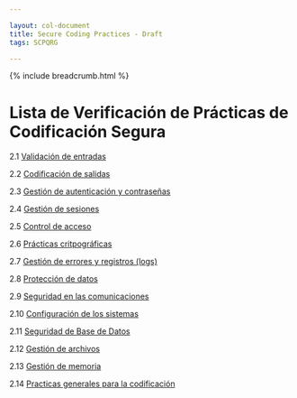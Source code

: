 ```yaml
---

layout: col-document
title: Secure Coding Practices - Draft
tags: SCPQRG

---
```


{% include breadcrumb.html %}
# Lista de Verificación de Prácticas de Codificación Segura

2.1 [Validación de entradas](05-checklist.markdown#validación-de-entradas)

2.2 [Codificación de salidas](05-checklist.markdown#codificación-de-salidas)

2.3 [Gestión de autenticación y contraseñas](05-checklist.markdown#gestión-de-autenticación-y-contraseñas)

2.4 [Gestión de sesiones](05-checklist.markdown#gestión-de-sesiones)

2.5 [Control de acceso](05-checklist.markdown#control-de-acceso)

2.6 [Prácticas critpográficas](05-checklist.markdown#prácticas-critpográficas)

2.7 [Gestión de errores y registros (logs)](05-checklist.markdown#gestión-de-errores-y-registros-logs)

2.8 [Protección de datos](05-checklist.markdown#protección-de-datos)

2.9 [Seguridad en las comunicaciones](05-checklist.markdown#seguridad-en-las-comunicaciones)

2.10 [Configuración de los sistemas](05-checklist.markdown#configuración-de-los-sistemas)

2.11 [Seguridad de Base de Datos](05-checklist.markdown#seguridad-de-base-de-datos)

2.12 [Gestión de archivos](05-checklist.markdown#gestión-de-archivos)

2.13 [Gestión de memoria](05-checklist.markdown#gestión-de-memoria)

2.14 [Practicas generales para la codificación](05-checklist.markdown#practicas-generales-para-la-codificación)
